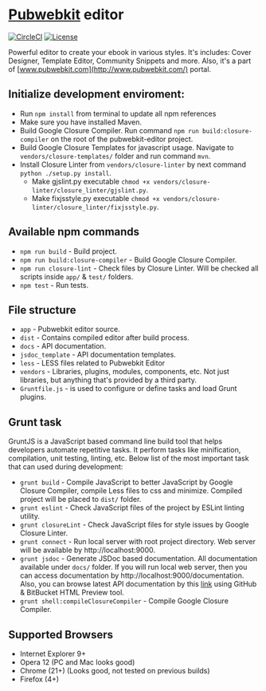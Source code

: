 # [Pubwebkit](http://www.pubwebkit.com/) editor

[![CircleCI](https://circleci.com/gh/pubwebkit/pubwebkit-editor.svg?style=shield&circle-token=3752c66c0d775a9f309ab8b150f98a6ffd0289fe)](https://circleci.com/gh/pubwebkit/pubwebkit-editor) [![License](https://img.shields.io/badge/License-GNU%20AGPL%20V3-green.svg?style=flat)](http://www.gnu.org/licenses/agpl-3.0.ru.html)

Powerful editor to create your ebook in various styles. It's includes: Cover Designer, Template Editor, Community Snippets and more.
Also, it's a part of [www.pubwebkit.com](http://www.pubwebkit.com/) portal.

## Initialize development enviroment:
* Run `npm install` from terminal to update all npm references
* Make sure you have installed Maven.
* Build Google Closure Compiler. Run command `npm run build:closure-compiler` on the root of the pubwebkit-editor project.
* Build Google Closure Templates for javascript usage. Navigate to `vendors/closure-templates/` folder and run command `mvn`.
* Install Closure Linter from `vendors/closure-linter` by next command `python ./setup.py install`.
  - Make gjslint.py executable `chmod +x vendors/closure-linter/closure_linter/gjslint.py`.
  - Make fixjsstyle.py executable `chmod +x vendors/closure-linter/closure_linter/fixjsstyle.py`.

## Available npm commands
* `npm run build` - Build project.
* `npm run build:closure-compiler` - Build Google Closure Compiler.
* `npm run closure-lint` - Check files by Closure Linter. Will be checked all scripts inside `app/` & `test/` folders.
* `npm test` - Run tests.

## File structure
* `app` - Pubwebkit editor source.
* `dist` - Contains compiled editor after build process.
* `docs` - API documentation.
* `jsdoc_template` - API documentation templates.
* `less` - LESS files related to Pubwebkit Editor
* `vendors` - Libraries, plugins, modules, components, etc. Not just libraries, but anything that's provided by a third party.
* `Gruntfile.js` - is used to configure or define tasks and load Grunt plugins.

## Grunt task
GruntJS is a JavaScript based command line build tool that helps developers automate repetitive tasks. It perform tasks like minification, compilation, unit testing, linting, etc.
Below list of the most important task that can used during development:
* `grunt build` - Compile JavaScript to better JavaScript by Google Closure Compiler, compile Less files to css and minimize. Compiled project will be placed to `dist/` folder.
* `grunt eslint` - Check JavaScript files of the project by  ESLint linting utility.
* `grunt closureLint` - Check JavaScript files for style issues by Google Closure Linter.
* `grunt connect` - Run local server with root project directory. Web server will be available by http://localhost:9000.
* `grunt jsdoc` - Generate JSDoc based documentation. All documentation available under `docs/` folder. If you will run local web server, then you can access documentation by http://localhost:9000/documentation.
Also, you can browse latest API documentation by this [link](http://htmlpreview.github.io/?https://github.com/pubwebkit/pubwebkit-editor/blob/master/docs/index.html) using GitHub & BitBucket HTML Preview tool.
* `grunt shell:compileClosureCompiler` - Compile Google Closure Compiler.

## Supported Browsers
* Internet Explorer 9+
* Opera 12 (PC and Mac looks good)
* Chrome (21+) (Looks good, not tested on previous builds)
* Firefox (4+)
